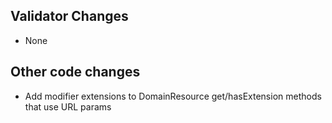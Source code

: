 ## Validator Changes

* None

## Other code changes

* Add modifier extensions to DomainResource get/hasExtension methods that use URL params